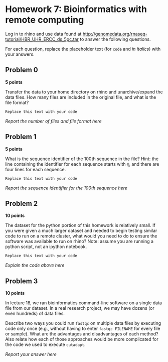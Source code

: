 # Homework 7: Bioinformatics with remote computing

Log in to rhino and use data found at http://genomedata.org/rnaseq-tutorial/HBR_UHR_ERCC_ds_5pc.tar to answer the following questions.

For each question, replace the placeholder text (for `code` and _in italics_) with your answers.

## Problem 0

**5 points**

Transfer the data to your home directory on rhino and unarchive/expand the data files. How many files are included in the original file, and what is the file format?

```
Replace this text with your code
```

_Report the number of files and file format here_

## Problem 1

**5 points**

What is the sequence identifier of the 100th sequence in the file? Hint: the line containing the identifier for each sequence starts with `@`, and there are four lines for each sequence.

```
Replace this text with your code
```

_Report the sequence identifier for the 100th sequence here_

## Problem 2

**10 points**

The dataset for the python portion of this homework is relatively small. If you were given a much larger dataset and needed to begin testing similar code to run on a remote cluster, what would you need to do to ensure the software was available to run on rhino? Note: assume you are running a python script, not an ipython notebook.  

```
Replace this text with your code
```

_Explain the code above here_

## Problem 3

**10 points**

In lecture 18, we ran bioinformatics command-line software on a single data file from our dataset. In a real research project, we may have dozens (or even hundreds) of data files.

Describe two ways you could run `fastqc` on multiple data files by executing code only once (e.g., without having to enter `fastqc FILENAME` for every file or sample). What are the advantages and disadvantages of each method? Also relate how each of those approaches would be more complicated for the code we used to execute `cutadapt`.

_Report your answer here_
